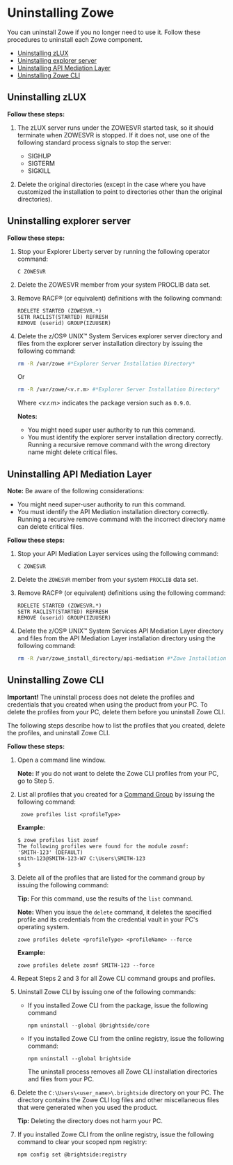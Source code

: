 # Uninstalling Zowe 

You can uninstall Zowe if you no longer need to use it. Follow these procedures to uninstall each Zowe component.

- [Uninstalling zLUX](#uninstalling-zlux)
- [Uninstalling explorer server](#uninstalling-explorer-server)
- [Uninstalling API Mediation Layer](#uninstalling-api-mediation-layer)
- [Uninstalling Zowe CLI](#uninstalling-zowe-cli)

## Uninstalling zLUX

**Follow these steps:**

1. The zLUX server runs under the ZOWESVR started task, so it should terminate when ZOWESVR is stopped.  If it does not, use one of the following standard process signals to stop the server:

    - SIGHUP
    - SIGTERM
    - SIGKILL

2. Delete the original directories (except in the case where you have customized the installation to point to directories other than the original directories).

## Uninstalling explorer server

**Follow these steps:**

1.  Stop your Explorer Liberty server by running the following operator command:

    ```
    C ZOWESVR
    ```

2.  Delete the ZOWESVR member from your system PROCLIB data set.
3.  Remove RACF® \(or equivalent\) definitions with the following command:

    ```
    RDELETE STARTED (ZOWESVR.*)
    SETR RACLIST(STARTED) REFRESH
    REMOVE (userid) GROUP(IZUUSER)
    ```

4.  Delete the z/OS® UNIX™ System Services explorer server directory and files from the explorer server installation directory by issuing the following command:

    ```sh
    rm -R /var/zowe #*Explorer Server Installation Directory*
    ```

    Or

    ```sh
    rm -R /var/zowe/<v.r.m> #*Explorer Server Installation Directory*
    ```

    Where _<v.r.m>_ indicates the package version such as `0.9.0`.  

    **Notes:**

    -   You might need super user authority to run this command.
    -   You must identify the explorer server installation directory correctly. Running a recursive remove command with the wrong directory name might delete critical files.

## Uninstalling API Mediation Layer

**Note:** Be aware of the following considerations:

-   You might need super-user authority to run this command.
-   You must identify the API Mediation installation directory correctly. Running a recursive remove command with the incorrect directory name can delete critical files.

**Follow these steps:**

1.  Stop your API Mediation Layer services using the following command:

    ```
    C ZOWESVR
    ```

2.  Delete the `ZOWESVR` member from your system `PROCLIB` data set.
3.  Remove RACF® \(or equivalent\) definitions using the following command:

    ```
    RDELETE STARTED (ZOWESVR.*)
    SETR RACLIST(STARTED) REFRESH
    REMOVE (userid) GROUP(IZUUSER)
    ```

4.  Delete the z/OS® UNIX™ System Services API Mediation Layer directory and files from the API Mediation Layer installation directory using the following command:

    ```sh
    rm -R /var/zowe_install_directory/api-mediation #*Zowe Installation Directory*
    ```

## Uninstalling Zowe CLI

**Important\!** The uninstall process does not delete the profiles and credentials that you created when using the product from your PC. To delete the profiles from your PC, delete them before you uninstall Zowe CLI.

The following steps describe how to list the profiles that you created, delete the profiles, and uninstall Zowe CLI.

**Follow these steps:**

1.  Open a command line window. 

    **Note:** If you do not want to delete the Zowe CLI profiles from your PC, go to Step 5.

2.  List all profiles that you created for a [Command Group](cli-usingcli.html#zowe-cli-command-groups) by issuing the following command:

    ```
     zowe profiles list <profileType>
    ```
    **Example:**

    ```
    $ zowe profiles list zosmf
    The following profiles were found for the module zosmf:
    'SMITH-123' (DEFAULT)
    smith-123@SMITH-123-W7 C:\Users\SMITH-123
    $
    ```

3.  Delete all of the profiles that are listed for the command group by issuing the following command: 

    **Tip:** For this command, use the results of the `list`
    command.    

    **Note:** When you issue the `delete` command, it deletes the
    specified profile and its credentials from the credential vault in your PC's operating system.

    ```
    zowe profiles delete <profileType> <profileName> --force  
    ```
      **Example:**

    ```
    zowe profiles delete zosmf SMITH-123 --force
    ```

4.  Repeat Steps 2 and 3 for all Zowe CLI command groups and profiles.

5.  Uninstall Zowe CLI by issuing one of the following commands:

    - If you installed Zowe CLI from the package, issue the following command
        ```
        npm uninstall --global @brightside/core
        ```

    - If you installed Zowe CLI from the online registry, issue the following command:
        ```
        npm uninstall --global brightside
        ```

        The uninstall process removes all Zowe CLI installation directories and files from your PC.

6. Delete the `C:\Users\<user_name>\.brightside` directory on your PC. The directory contains the Zowe CLI log files and other miscellaneous files that were generated when you used the product.

    **Tip:** Deleting the directory does not harm your PC.

7.  If you installed Zowe CLI from the online registry, issue the following command to clear your scoped npm registry:

    ```
    npm config set @brightside:registry
    ```
